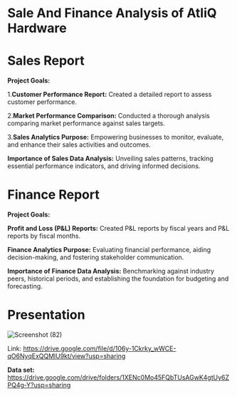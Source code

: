 # Sale And Finance Analysis of AtliQ Hardware
# Sales Report
**Project Goals:**

1.**Customer Performance Report:** Created a detailed report to assess customer performance.

2.**Market Performance Comparison:** Conducted a thorough analysis comparing market performance against sales targets.

3.**Sales Analytics Purpose:** Empowering businesses to monitor, evaluate, and enhance their sales activities and outcomes.

**Importance of Sales Data Analysis:** Unveiling sales patterns, tracking essential performance indicators, and driving informed decisions.

# Finance Report
**Project Goals:**

**Profit and Loss (P&L) Reports:** Created P&L reports by fiscal years and P&L reports by fiscal months.

**Finance Analytics Purpose:** Evaluating financial performance, aiding decision-making, and fostering stakeholder communication.

**Importance of Finance Data Analysis:** Benchmarking against industry peers, historical periods, and establishing the foundation for budgeting and forecasting.

# Presentation
![Screenshot (82)](https://github.com/Chauhan75/Sales_and_finance_analysis_on_excel/assets/142155144/b040fb75-fc4c-4e3c-9f0a-6007b85f73a3)
 
Link: https://drive.google.com/file/d/106y-1Ckrky_wWCE-qO6NyqExQQMlU9kt/view?usp=sharing

**Data set:** https://drive.google.com/drive/folders/1XENc0Mo45FQbTUsAGwK4gtUy6ZPQ4g-Y?usp=sharing




